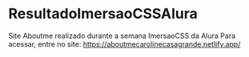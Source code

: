# ResultadoImersaoCSSAlura
Site Aboutme realizado durante a semana ImersaoCSS da Alura
Para acessar, entre no site: https://aboutmecarolinecasagrande.netlify.app/
